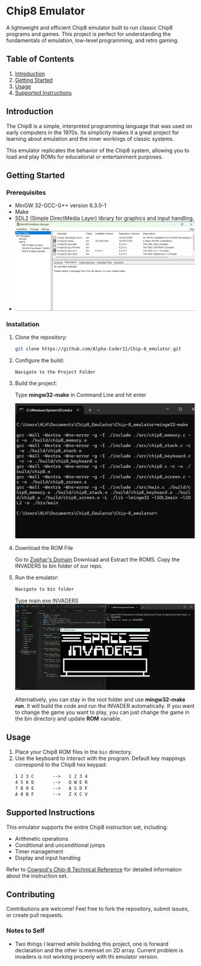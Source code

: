 # Chip8 Emulator

A lightweight and efficient Chip8 emulator built to run classic Chip8 programs and games. This project is perfect for understanding the fundamentals of emulation, low-level programming, and retro gaming.

## Table of Contents

1. [Introduction](#introduction)
2. [Getting Started](#getting-started)
3. [Usage](#usage)
4. [Supported Instructions](#supported-instructions)


## Introduction

The Chip8 is a simple, interpreted programming language that was used on early computers in the 1970s. Its simplicity makes it a great project for learning about emulation and the inner workings of classic systems.

This emulator replicates the behavior of the Chip8 system, allowing you to load and play ROMs for educational or entertainment purposes.

## Getting Started

### Prerequisites

- MinGW 32-GCC-G++ version 6.3.0-1
- Make
- SDL2 (Simple DirectMedia Layer) library for graphics and input handling.
- ![alt text](images/mingw32.png)

### Installation

1. Clone the repository:

   ```bash
   git clone https://github.com/Alpha-Coder11/Chip-8_emulator.git
   ```

2. Configure the build:

   ```
   Navigate to the Project Folder
   ```

3. Build the project:

   Type <b>mingw32-make</b> in Command Line and hit enter
   
   ![alt text](images/build.png)

4. Download the ROM File 

    Go to [Zophar's Domain](https://www.zophar.net/pdroms/chip8/chip-8-games-pack.html)
    Download and Extract the ROMS.
    Copy the INVADERS to bin folder of our repo.

5. Run the emulator:

   ```bash
   Navigate to bin folder
   ```
   Type main.exe INVADERS
   ![alt text](images/Invader_Screen.png)

   Alternatively, you can stay in the root folder and use <b>mingw32-make run</b>. It will build the code and run the INVADER automatically. If you want to change the game you want to play,
   you can just change the game in the bin directory and update <b>ROM</b> variable.

## Usage

1. Place your Chip8 ROM files in the `bin` directory.
3. Use the keyboard to interact with the program. Default key mappings correspond to the Chip8 hex keypad:
   ```
   1 2 3 C       -->   1 2 3 4
   4 5 6 D       -->   Q W E R
   7 8 9 E       -->   A S D F
   A 0 B F       -->   Z X C V
   ```

## Supported Instructions

This emulator supports the entire Chip8 instruction set, including:

- Arithmetic operations
- Conditional and unconditional jumps
- Timer management
- Display and input handling

Refer to [Cowgod's Chip-8 Technical Reference](http://devernay.free.fr/hacks/chip8/C8TECH10.HTM) for detailed information about the instruction set.

## Contributing

Contributions are welcome! Feel free to fork the repository, submit issues, or create pull requests. 

### Notes to Self
- Two things I learned while building this project, one is forward declaration and the other is memset on 2D array. Current problem is invaders is not working properly with thi emulator version.


